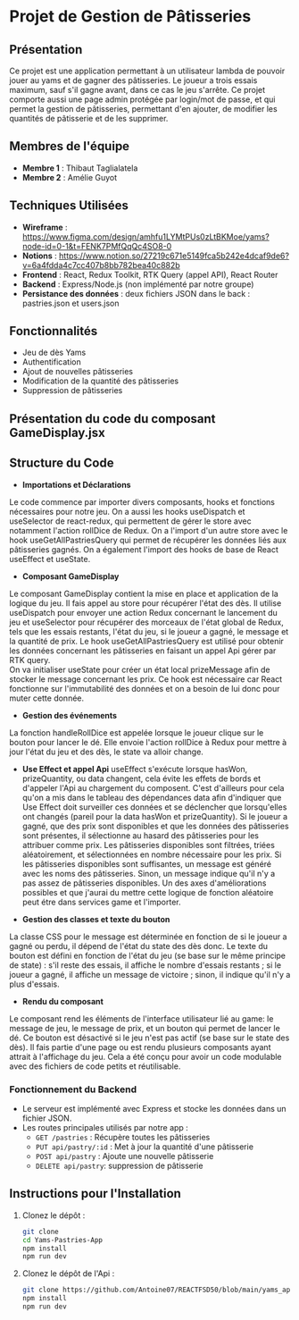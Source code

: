 # Projet de Gestion de Pâtisseries

## Présentation
Ce projet est une application permettant à un utilisateur lambda de pouvoir jouer au yams et de gagner des pâtisseries. 
Le joueur a trois essais maximum, sauf s'il gagne avant, dans ce cas le jeu s'arrête.
Ce projet comporte aussi une page admin protégée par login/mot de passe, et qui permet la gestion de pâtisseries, permettant d'en ajouter, de modifier les quantités de pâtisserie et de les supprimer.

## Membres de l'équipe

- **Membre 1** : Thibaut Taglialatela
- **Membre 2** : Amélie Guyot

## Techniques Utilisées

- **Wireframe** : https://www.figma.com/design/amhfu1LYMtPUs0zLtBKMoe/yams?node-id=0-1&t=FENK7PMfQqQc4SO8-0
- **Notions** : https://www.notion.so/27219c671e5149fca5b242e4dcaf9de6?v=6a4fdda4c7cc407b8bb782bea40c882b
- **Frontend** : React, Redux Toolkit, RTK Query (appel API), React Router
- **Backend** : Express/Node.js (non implémenté par notre groupe)
- **Persistance des données** : deux fichiers JSON dans le back : pastries.json et users.json


## Fonctionnalités
- Jeu de dès Yams
- Authentification 
- Ajout de nouvelles pâtisseries
- Modification de la quantité des pâtisseries
- Suppression de pâtisseries

## Présentation du code du composant GameDisplay.jsx
## Structure du Code
- **Importations et Déclarations**

Le code commence par importer divers composants, hooks et fonctions nécessaires pour notre jeu. 
On a aussi les hooks useDispatch et useSelector de react-redux, qui permettent de gérer le store avec notamment
l'action rollDice de Redux.
On a l'import d'un autre store avec le hook useGetAllPastriesQuery qui permet de récupérer les données liés aux pâtisseries gagnés. On a également l'import des hooks de base de React useEffect et useState.

- **Composant GameDisplay**

Le composant GameDisplay contient la mise en place et application de la logique du jeu. Il fais appel au store pour récupérer 
l'état des dès.
 Il utilise useDispatch pour envoyer une action Redux concernant le lancement du jeu et useSelector pour récupérer des morceaux de l'état global de Redux, tels que les essais restants, l'état du jeu, si le joueur a gagné, le message et la quantité de prix. Le hook useGetAllPastriesQuery est utilisé pour obtenir les données concernant les pâtisseries en faisant un appel Api gérer par RTK query.  
On va initialiser useState pour créer un état local prizeMessage afin de stocker le message concernant les prix. Ce hook est nécessaire car React fonctionne sur l'immutabilité des données et on a besoin de lui donc pour muter cette donnée.

- **Gestion des événements**

La fonction handleRollDice est appelée lorsque le joueur clique sur le bouton pour lancer le dé. Elle envoie l'action rollDice à Redux pour mettre à jour l'état du jeu et des dès, le state va alloir change.

- **Use Effect et appel Api**
 useEffect s'exécute lorsque hasWon, prizeQuantity, ou data changent, cela évite les effets de bords et d'appeler l'Api au chargement du composent. C'est d'ailleurs pour cela qu'on a mis dans le tableau des dépendances data afin d'indiquer que Use Effect doit surveiller ces données et se déclencher que lorsqu'elles ont changés (pareil pour la data hasWon et prizeQuantity). Si le joueur a gagné, que des prix sont disponibles et que les données des pâtisseries sont présentes, il sélectionne au hasard des pâtisseries pour les attribuer comme prix. Les pâtisseries disponibles sont filtrées, triées aléatoirement, et sélectionnées en nombre nécessaire pour les prix. Si les pâtisseries disponibles sont suffisantes, un message est généré avec les noms des pâtisseries. Sinon, un message indique qu'il n'y a pas assez de pâtisseries disponibles.
 Un des axes d'améliorations possibles et que j'aurai du mettre cette logique de fonction aléatoire peut étre dans services game et l'importer. 

- **Gestion des classes et texte du bouton**

La classe CSS pour le message est déterminée en fonction de si le joueur a gagné ou perdu, il dépend de l'état du state des dès donc. Le texte du bouton est défini en fonction de l'état du jeu (se base sur le même principe de state) : s'il reste des essais, il affiche le nombre d'essais restants ; si le joueur a gagné, il affiche un message de victoire ; sinon, il indique qu'il n'y a plus d'essais.

- **Rendu du composant**

Le composant rend les éléments de l'interface utilisateur lié au game: le message de jeu, le message de prix, et un bouton qui permet de lancer le dé. Ce bouton est désactivé si le jeu n'est pas actif (se base sur le state des dès). Il fais partie d'une page ou est rendu plusieurs composants ayant attrait à l'affichage du jeu. Cela a été conçu pour avoir un code modulable avec des fichiers de code petits et réutilisable. 

### Fonctionnement du Backend

- Le serveur est implémenté avec Express et stocke les données dans un fichier JSON.
- Les routes principales utilisés par notre app :
  - `GET /pastries` : Récupère toutes les pâtisseries
  - `PUT api/pastry/:id` : Met à jour la quantité d'une pâtisserie
  - `POST api/pastry` : Ajoute une nouvelle pâtisserie
  - `DELETE api/pastry`: suppression de pâtisserie 

## Instructions pour l'Installation

1. Clonez le dépôt :
   ```bash
   git clone 
   cd Yams-Pastries-App
   npm install
   npm run dev
2. Clonez le dépôt de l'Api :
   ```bash
   git clone https://github.com/Antoine07/REACTFSD50/blob/main/yams_api/TP/yams_sujet.md
   npm install
   npm run dev

